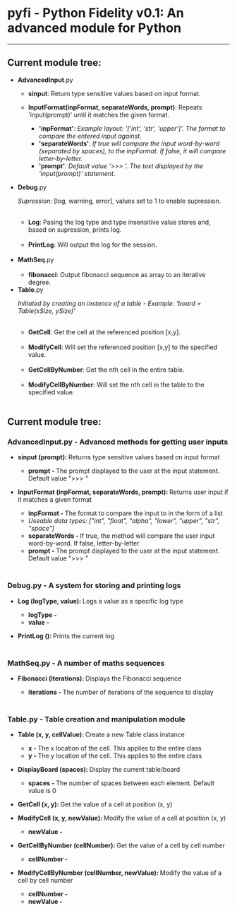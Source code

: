 <html>
<head>
</head>
<body>
<h1><b>pyfi</b> - Python Fidelity v0.1: An advanced module for Python</h1>
<hr>
<h2>Current module tree:</h2>
<ul>
<li><b>AdvancedInput</b>.py
<p></p>
  <ul>
  <li><b>sinput</b>: Return type sensitive values based on input format.</li>
  <p></p>
  <li><b>InputFormat(inpFormat, separateWords, prompt)</b>: Repeats 'input(prompt)' until it matches the given format.
  <p></p>
    <ul>
    <li><b>'inpFormat'</b><i>: Example layout: '['int', 'str', 'upper']'. The format to compare the entered input against.</i></li>
    <li><b>'separateWords'</b><i>: If true will compare the input word-by-word (separated by spaces), to the inpFormat. If false, it will compare letter-by-letter.</i></li>
    <li><b>'prompt'</b><i>: Default value '>>> '. The text displayed by the 'input(prompt)' statement.</i></li>
    </ul>
  </li>
  </ul>
<p></p>
<li><b>Debug</b>.py
  <p><i>Supression</i>: [log, warning, error], values set to 1 to enable supression.</p>
  <ul>
  <li><b>Log</b>: Pasing the log type and type insensitive value stores and, based on supression, prints log.</li>
  <li><b>PrintLog</b>: Will output the log for the session.</li>
  </ul>
</li>

<li><b>MathSeq</b>.py
  <ul>
  <li><b>fibonacci</b>: Output fibonacci sequence as array to an iterative degree.</li>
  </ul>
</li>

<li><b>Table</b>.py
  <p><i>Initiated by creating an instance of a table - Example: 'board = Table(xSize, ySize)'</i></p>
  <ul>
  <li><b>GetCell</b>: Get the cell at the referenced position [x,y].</li>
  <li><b>ModifyCell</b>: Will set the referenced position [x,y] to the specified value.</li>
  <li><b>GetCellByNumber</b>: Get the nth cell in the entire table. </li>
  <li><b>ModifyCellByNumber</b>: Will set the nth cell in the table to the specified value.</li>
  </ul>
</li>
</ul>
</body>
</html>


<html>

<body>

<h2>Current module tree:</h2>

<h3><b>AdvancedInput</b>.py - Advanced methods for getting user inputs</h3>
  <ul>
  <li><b>sinput (prompt): </b>Returns type sensitive values based on input format</li>
    <ul>
    <li><b>prompt - </b>The prompt displayed to the user at the input statement. Default value ">>> "</li>
    </ul>

  <p></p>
  <li><b>InputFormat (inpFormat, separateWords, prompt): </b>Returns user input if it matches a given format</li>
    <ul>
    <li><b>inpFormat - </b>The format to compare the input to in the form of a list</li>
    <li><i>Useable data types: ["int", "float", "alpha", "lower", "upper", "str", "space"]</i></li>
    <li><b>separateWords - </b>If true, the method will compare the user input word-by-word. If false, letter-by-letter</li>
    <li><b>prompt - </b>The prompt displayed to the user at the input statement. Default value ">>> "</li>
    </ul>
  </ul>

<h3><br><b>Debug</b>.py - A system for storing and printing logs</h3>
  <ul>
  <li><b>Log (logType, value): </b>Logs a value as a specific log type</li>
    <ul>
    <li><b>logType - </b></li>
    <li><b>value - </b></li>
    </ul>

  <p></p>
  <li><b>PrintLog (): </b>Prints the current log</li>
  </ul>


<h3><br><b>MathSeq</b>.py - A number of maths sequences</h3>
  <ul>
  <li><b>Fibonacci (iterations): </b>Displays the Fibonacci sequence</li>
    <ul>
    <li><b>iterations - </b>The number of iterations of the sequence to display</li>
    </ul>
  </ul>


<h3><br><b>Table</b>.py - Table creation and manipulation module</h3>
  <ul>
  <li><b>Table (x, y, cellValue): </b>Create a new Table class instance</li>
    <ul>
    <li><b>x - </b>The x location of the cell. This applies to the entire class</li>
    <li><b>y - </b>The y location of the cell. This applies to the entire class</li>
    </ul>

  <p></p>
  <li><b>DisplayBoard (spaces): </b>Display the current table/board</li>
    <ul>
    <li><b>spaces - </b>The number of spaces between each element. Default value is 0</li>
    </ul>
    
  <p></p>
  <li><b>GetCell (x, y): </b>Get the value of a cell at position (x, y)</li>

  <p></p>
  <li><b>ModifyCell (x, y, newValue): </b>Modify the value of a cell at position (x, y)</li>
    <ul>
    <li><b>newValue - </b></li>
    </ul>

  <p></p>
  <li><b>GetCellByNumber (cellNumber): </b>Get the value of a cell by cell number</li>
    <ul>
    <li><b>cellNumber - </b></li>
    </ul>

  <p></p>
  <li><b>ModifyCellByNumber (cellNumber, newValue): </b>Modify the value of a cell by cell number</li>
    <ul>
    <li><b>cellNumber - </b></li>
    <li><b>newValue - </b></li>
    </ul>
  </ul>

</body>

</html>
